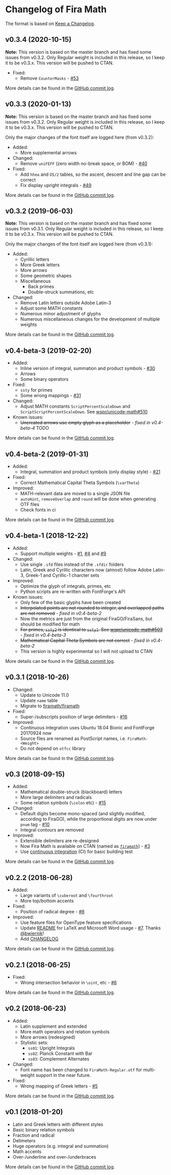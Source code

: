 # Changelog of Fira Math

The format is based on [Keep a Changelog](https://keepachangelog.com).

## v0.3.4 (2020-10-15)

**Note:** This version is based on the master branch and has fixed some issues from v0.3.2. Only Regular weight is included in this release, so I keep it to be v0.3.x. This version will be pushed to CTAN.

- Fixed:
  - Remove `CounterMasks` - [#53](https://github.com/firamath/firamath/issues/53)

More details can be found in the [GitHub commit log](https://github.com/firamath/firamath/compare/v0.3.3...v0.3.4).

## v0.3.3 (2020-01-13)

**Note:** This version is based on the master branch and has fixed some issues from v0.3.2. Only Regular weight is included in this release, so I keep it to be v0.3.x. This version will be pushed to CTAN.

Only the major changes of the font itself are logged here (from v0.3.2):

- Added:
  - More supplemental arrows
- Changed:
  - Remove `uniFEFF` (zero width no-break space, or BOM) - [#40](https://github.com/firamath/firamath/issues/40)
- Fixed:
  - Add `hhea` and `OS/2` tables, so the ascent, descent and line gap can be correct
  - Fix display upright integrals - [#49](https://github.com/firamath/firamath/issues/49)

More details can be found in the [GitHub commit log](https://github.com/firamath/firamath/compare/v0.3.2...v0.3.3).

## v0.3.2 (2019-06-03)

**Note:** This version is based on the master branch and has fixed some issues from v0.3.1. Only Regular weight is included in this release, so I keep it to be v0.3.x. This version will be pushed to CTAN.

Only the major changes of the font itself are logged here (from v0.3.1):

- Added:
  - Cyrillic letters
  - More Greek letters
  - More arrows
  - Some geometric shapes
  - Miscellaneous
    - Back primes
    - Double-struck summations, etc
- Changed:
  - Remove Latin letters outside Adobe Latin-3
  - Adjust some MATH constants
  - Numerous minor adjustment of glyphs
  - Numerous miscellaneous changes for the development of multiple weights

More details can be found in the [GitHub commit log](https://github.com/firamath/firamath/compare/v0.3.1...v0.3.2).

## v0.4-beta-3 (2019-02-20)

- Added:
  - Inline version of integral, summation and product symbols - [#30](https://github.com/firamath/firamath/issues/30)
  - Arrows
  - Some binary operators
- Fixed:
  - `ssty` for primes
  - Some wrong mappings - [#31](https://github.com/firamath/firamath/issues/31)
- Changed:
  - Adjust MATH constants `ScriptPercentScaleDown` and `ScriptScriptPercentScaleDown`. See [wspr/unicode-math#510](https://github.com/wspr/unicode-math/issues/510)
- Known issues:
  - ~~Uncreated arrows use empty glyph as a placeholder~~ - *fixed in v0.4-beta-4* TODO

More details can be found in the [GitHub commit log](https://github.com/firamath/firamath/compare/v0.4-beta-2...v0.4-beta-3).

## v0.4-beta-2 (2019-01-31)

- Added:
  - Integral, summation and product symbols (only display style) - [#21](https://github.com/firamath/firamath/issues/21)
- Fixed:
  - Correct Mathematical Capital Theta Symbols (`\varTheta`)
- Improved:
  - MATH-relevant data are moved to a single JSON file
  - `autoHint`, `removeOverlap` and `round` will be done when generating OTF files
  - Check fonts in ci

More details can be found in the [GitHub commit log](https://github.com/firamath/firamath/compare/v0.4-beta-1...v0.4-beta-2).

## v0.4-beta-1 (2018-12-22)

- Added:
  - Support multiple weights - [#1](https://github.com/firamath/firamath/issues/1), [#4](https://github.com/firamath/firamath/issues/4) and [#9](https://github.com/firamath/firamath/issues/9)
- Changed:
  - Use single `.sfd` files instead of the `.sfdir` folders
  - Latin, Greek and Cyrillic characters now (almost) follow Adobe Latin-3, Greek-1 and Cyrillic-1 charcter sets
- Improved:
  - Optimize the glyph of integrals, primes, etc
  - Python scripts are re-written with FontForge's API
- Known issues:
  - Only few of the basic glyphs have been created
  - ~~Interpolated points are not rounded to integer, and overlapped paths are not removed~~ - *fixed in v0.4-beta-2*
  - Now the metrics are just from the original FiraGO/FiraSans, but should be modified for math
  - ~~For primes, `ssty2` is identical to `ssty1`. See [wspr/unicode-math#503](https://github.com/wspr/unicode-math/issues/503)~~ - *fixed in v0.4-beta-3*
  - ~~Mathematical Capital Theta Symbols are not correct~~ - *fixed in v0.4-beta-2*
  - This version is highly experimental so I will not upload to CTAN

More details can be found in the [GitHub commit log](https://github.com/firamath/firamath/compare/v0.3.1...v0.4-beta-1).

## v0.3.1 (2018-10-26)

- Changed:
  - Update to Unicode 11.0
  - Update `name` table
  - Migrate to [firamath/firamath](https://github.com/firamath/firamath)
- Fixed:
  - Super-/subscripts position of large delimiters - [#16](https://github.com/firamath/firamath/issues/16)
- Improved:
  - Continuous integration uses Ubuntu 18.04 Bionic and FontForge 20170924 now
  - Source files are renamed as PostScript names, i.e. `FiraMath-<Weight>`
  - Do not depend on `otfcc` library

More details can be found in the [GitHub commit log](https://github.com/firamath/firamath/compare/v0.3...v0.3.1).

## v0.3 (2018-09-15)

- Added:
  - Mathematical double-struck (blackboard) letters
  - More large delimiters and radicals
  - Some relation symbols (`\colon` etc) - [#15](https://github.com/firamath/firamath/issues/15)
- Changed:
  - Default digits become mono-spaced (and slightly modified, according to FiraGO), while the proportional digits are now under `pnum` tag - [#10](https://github.com/firamath/firamath/issues/10)
  - Integral contours are removed
- Improved:
  - Extensible delimiters are re-designed
  - Now Fira Math is available on CTAN (named as [`firamath`](https://ctan.org/pkg/firamath)) - [#3](https://github.com/firamath/firamath/issues/3)
  - Use [continuous integration](https://travis-ci.org/firamath/firamath) (CI) for basic building test

More details can be found in the [GitHub commit log](https://github.com/firamath/firamath/compare/v0.2.2...v0.3).

## v0.2.2 (2018-06-28)

- Added:
  - Large variants of `\cuberoot` and `\fourthroot`
  - More top/bottom accents
- Fixed:
  - Position of radical degree - [#8](https://github.com/firamath/firamath/issues/8)
- Improved:
  - Use feature files for OpenType feature specifications
  - Update [README](README.md) for LaTeX and Microsoft Word usage - [#7](https://github.com/firamath/firamath/pull/7). Thanks [@bwiernik](https://github.com/bwiernik)!
  - Add [CHANGELOG](CHANGELOG.md)

More details can be found in the [GitHub commit log](https://github.com/firamath/firamath/compare/v0.2.1...v0.2.2).

## v0.2.1 (2018-06-25)

- Fixed:
  - Wrong intersection behavior in `\oint`, etc - [#6](https://github.com/firamath/firamath/issues/6)

More details can be found in the [GitHub commit log](https://github.com/firamath/firamath/compare/v0.2...v0.2.1).

## v0.2 (2018-06-23)

- Added:
  - Latin supplement and extended
  - More math operators and relation symbols
  - More arrows (redesigned)
  - Stylistic sets:
    - `ss01`: Upright Integrals
    - `ss02`: Planck Constant with Bar
    - `ss03`: Complement Alternates
- Changed:
  - Font name has been changed to `FiraMath-Regular.otf` for multi-weight support in the near future.
- Fixed:
  - Wrong mapping of Greek letters - [#5](https://github.com/firamath/firamath/issues/5)

More details can be found in the [GitHub commit log](https://github.com/firamath/firamath/compare/v0.1...v0.2).

## v0.1 (2018-01-20)

- Latin and Greek letters with different styles
- Basic binary relation symbols
- Fraction and radical
- Delimeters
- Huge operators (e.g. integral and summation)
- Math accents
- Over-/underline and over-/underbraces

More details can be found in the [GitHub commit log](https://github.com/firamath/firamath/compare/5011a1e9...v0.1).
